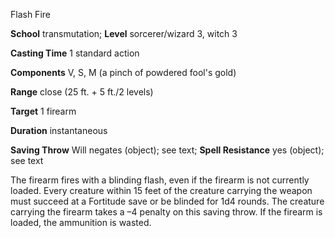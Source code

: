 Flash Fire

**School** transmutation; **Level** sorcerer/wizard 3, witch 3

**Casting Time** 1 standard action

**Components** V, S, M (a pinch of powdered fool's gold)

**Range** close (25 ft. + 5 ft./2 levels)

**Target** 1 firearm

**Duration** instantaneous

**Saving Throw** Will negates (object); see text; **Spell Resistance** yes (object); see text

The firearm fires with a blinding flash, even if the firearm is not currently loaded. Every creature within 15 feet of the creature carrying the weapon must succeed at a Fortitude save or be blinded for 1d4 rounds. The creature carrying the firearm takes a –4 penalty on this saving throw. If the firearm is loaded, the ammunition is wasted.

